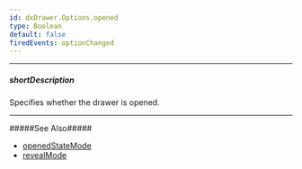 ```yaml
---
id: dxDrawer.Options.opened
type: Boolean
default: false
firedEvents: optionChanged
---
```

---
##### shortDescription
Specifies whether the drawer is opened.

---
#####See Also#####
- [openedStateMode](/Documentation/ApiReference/UI_Widgets/dxDrawer/Configuration/#openedStateMode)
- [revealMode](/Documentation/ApiReference/UI_Widgets/dxDrawer/Configuration/#revealMode)